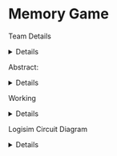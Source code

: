# Memory Game
Team Details
<details>
  Semester: 3rd Sem B. Tech. CSE <br />
  Section: S1 <br />
1. Megha Arya            221CS136 meghaarya.221cs136@nitk.edu.in 7338430370 <br />
2. Sharada A Pandit      221CS151 sharadaapandit.221cs151@nitk.edu.in 9916411636 <br />
3. Viren Haresh Kundnani 221CS165 virenhareshkundnani.221cs165@nitk.edu.in 8850778784 <br />
</details>

Abstract:

<details>
In our project, we'll be designing a sequential logic game, such as a memory game.Users must follow a sequence of LED flashes or button presses, and logic gates can 
control the game's logic. The initial sequence will be displayed with the help of LEDs. The player’s input will be taken using pushbuttons. If the input and the 
sequence matches, the next sequence flashes and the player is asked to either input the current or previous sequence to add to the challenge.
In this project, we present the development of an interactive game system that creates a dynamic and engaging user experience. The primary objective of this project is to  design and implement a digital circuit that displays a randomized sequence of LED patterns and validates user input to assess correctness. It offers a unique blend of hardware design, gaming, and user interaction, making it a compelling and engaging project, allowing for an exciting and variable gameplay. Key components of the project include modules for generating random sequences, controlling LEDs to display patterns, capturing user input, and implementing validation logic.
We were motivated to do this project as in today's world full of stress, gaming is an outlet for people to relax. We are implementing a simple form of this relaxation for people to play while also testing their memory.
</details>
  
Working
<details>
The project uses sequential circuits, i.e., D Flip Flops and a comparator circuit for the final output of whether the user was right or wrong. This output is also used as an enabler for the generation of the next sequence, hence if it is 0 the game does not continue. The random sequence is generated by using a Linear Feedback shift register,which generates all binary numbers with decimal values from 1 to 15 in random order. This is achieved by XOR’ing the last 2 bits of the previous sequence, shifting the 4 bits to the right (discarding the 4th) and placing this XOR value as the first bit for the new sequence.The user inputs the bits using buttons and the comparator output triggers the clockcircuit for the next sequence to be generated. The LED’s (2-bit : Either 01 or 10) are displayed using a D Flip Flop using the D and Q ends of the flip flop and the sequence sent to the comparator is decided using four 2:1 Multiplexers, each taking one bit of the current and previous sequences as the 2 inputs and LED output as the enabler. Based on the LED displayed to the user, one set of flip flops is used for generation and another set is used for storing the previous flashed sequence and depending on which one is asked, it is sent to the comparator circuit. The comparator simply consists of 4 XOR gates to output whether the input by the user and the sequence were the same.
</details>
  
Logisim Circuit Diagram
<details>
![Logisim-snaps](https://github.com/techsharada604/Team-10-DDS/assets/116255115/dfffeb0a-dd8e-4b66-ac51-786f3a000622)


Verilog Code
<details>
// 4bit comp
arator

module comparator_4bit (
  input wire [3:0] input1,
  input wire [3:0] input2,
  output wire equal
);

  assign equal = (input1 == input2);

endmodule

module d_flip_flop (
  input wire D,      // Data input
  input wire CLK,    // Clock input
  output reg Q      // Output
);

  //reg Q;            // Output register

  always @(posedge CLK) begin
    Q <= D;       // Data input is transferred to Q on the rising edge of the clock
  end

endmodule

module lfsr4bit (
  input wire CLK,    // Clock input
  output wire [3:0] random_number  // 4-bit random number
);

  wire feedback;
  wire [3:0] lfsr_output;

  // Instantiate four D flip-flops without reset
  d_flip_flop dff0 (.D(feedback), .CLK(CLK), .Q(lfsr_output[0]));
  d_flip_flop dff1 (.D(lfsr_output[2] ^ lfsr_output[3]), .CLK(CLK), .Q(lfsr_output[1]));
  d_flip_flop dff2 (.D(lfsr_output[1]), .CLK(CLK), .Q(lfsr_output[2]));
  d_flip_flop dff3 (.D(lfsr_output[2]), .CLK(CLK), .Q(lfsr_output[3]));

  // Feedback is XOR of the 3rd and 4th flip-flops
  assign feedback = lfsr_output[2] ^ lfsr_output[3];

  assign random_number = lfsr_output;

endmodule

module lfsr_and_storage (
  input wire CLK,        // Clock input
  output wire [0:3] random_number,  // 4-bit random number from LFSR
  output wire [0:3] stored_sequence  // 4-bit stored sequence
);

  wire [3:0] lfsr_output;
  reg [3:0] storage_output;

  // Instantiate the lfsr4bit module
  lfsr4bit lfsr (
    .CLK(CLK),
    .random_number(lfsr_output)
  );

  // Instantiate 4 flip-flops to store the sequence
  always @(posedge CLK) begin
    storage_output <= lfsr_output;
  end

  assign random_number = lfsr_output;
  assign stored_sequence = storage_output;

endmodule

module counter_1_to_2 (
  input wire CLK,    // Clock input
  output wire [1:0] count  // 2-bit counter output
);

  reg [1:0] counter;  // 2-bit counter

  always @(posedge CLK) begin
    // Increment the counter
    if (counter == 2'b01) begin
      counter <= 2'b10;
    end else begin
      counter <= 2'b01;
    end
  end

  assign count = counter;

endmodule

/*module muxes (
  input wire CLK,       // Clock input
  output wire [1:0] count, // 2-bit counter output
  output wire [0:3] mux_outputs // 4-bit multiplexer outputs
);

  reg [1:0] counter;   // 2-bit counter

  wire enable;        // Selection signal for the multiplexers

  // Instantiate the 2-bit counter module
  counter_1_to_2 counter_inst (
    .CLK(CLK),
    .count(count)
  );

  // Use one bit from the counter as the enable signal
  assign enable = count[0];

  // Instantiate 4 2:1 multiplexers
  assign mux_outputs[0] = (enable) ? stored_sequence[0] : random_number[0];
  assign mux_outputs[1] = (enable) ? stored_sequence[1] : random_number[1];
  assign mux_outputs[2] = (enable) ? stored_sequence[2] : random_number[2];
  assign mux_outputs[3] = (enable) ? stored_sequence[3] : random_number[3];

endmodule*/

module multiplexer_2to1 (
  input wire sel,          // Selection signal
  input wire data0,  // Data input 0
  input wire data1,  // Data input 1
  output wire op // Output
);

  assign op = (sel) ? data1 : data0;

endmodule


module counter_enables_muxes (
  input wire CLK,       // Clock input
  output wire [3:0] mux_outputs, // 4-bit multiplexer outputs
  input wire [3:0] lfsr_output,  // 4-bit LFSR output
  input wire [3:0] stored_sequence // 4-bit stored sequence
);

  wire [1:0] counter;   // 2-bit counter
  wire enable;         // Selection signal for the multiplexers

  // Instantiate the 2-bit counter module without reset
  counter_1_to_2 counter_inst (
    .CLK(CLK),
    .count(counter)
  );

  // Determine enable based on the counter value
  assign enable = (counter == 2'b01);

  // Instantiate 4 4:1 multiplexers
  multiplexer_2to1 mux0 ((enable),(lfsr_output[0]),(stored_sequence[0]),(mux_outputs[0]));
  multiplexer_2to1 mux1 ((enable),(lfsr_output[1]),(stored_sequence[1]),(mux_outputs[1]));
  multiplexer_2to1 mux2 ((enable),(lfsr_output[2]),(stored_sequence[2]),(mux_outputs[2]));
  multiplexer_2to1 mux3 ((enable),(lfsr_output[3]),(stored_sequence[3]),(mux_outputs[3]));

endmodule

</details>




